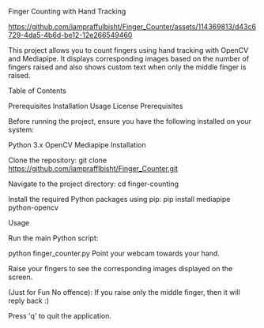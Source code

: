 Finger Counting with Hand Tracking



https://github.com/iampraffulbisht/Finger_Counter/assets/114369813/d43c6729-4da5-4b6d-be12-12e266549460



This project allows you to count fingers using hand tracking with OpenCV and Mediapipe. It displays corresponding images based on the number of fingers raised and also shows custom text when only the middle finger is raised.

Table of Contents

Prerequisites
Installation
Usage
License
Prerequisites

Before running the project, ensure you have the following installed on your system:

Python 3.x
OpenCV
Mediapipe
Installation

Clone the repository:
  git clone https://github.com/iamprafflbisht/Finger_Counter.git

Navigate to the project directory:
  cd finger-counting
  
Install the required Python packages using pip:
  pip install mediapipe python-opencv 

Usage

Run the main Python script:

  python finger_counter.py
  Point your webcam towards your hand.

  Raise your fingers to see the corresponding images displayed on the screen.

  (Just for Fun No offence):
  If you raise only the middle finger, then it will reply back :)

Press 'q' to quit the application.

